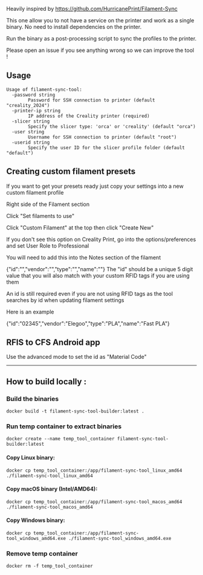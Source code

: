 Heavily inspired by https://github.com/HurricanePrint/Filament-Sync

This one allow you to not have a service on the printer and work as a single binary.
No need to install dependencies on the printer.

Run the binary as a post-processing script to sync the profiles to the printer.


Please open an issue if you see anything wrong so we can improve the tool !


## Usage
```
Usage of filament-sync-tool:
  -password string
    	Password for SSH connection to printer (default "creality_2024")
  -printer-ip string
    	IP address of the Creality printer (required)
  -slicer string
    	Specify the slicer type: 'orca' or 'creality' (default "orca")
  -user string
    	Username for SSH connection to printer (default "root")
  -userid string
    	Specify the user ID for the slicer profile folder (default "default")
```


## Creating custom filament presets
If you want to get your presets ready just copy your settings into a new custom filament profile

Right side of the Filament section

Click "Set filaments to use"

Click "Custom Filament" at the top then click "Create New"

If you don't see this option on Creality Print, go into the options/preferences and set User Role to Professional

You will need to add this into the Notes section of the filament

{"id":"","vendor":"","type":"","name":""}
The "id" should be a unique 5 digit value that you will also match with your custom RFID tags if you are using them

An id is still required even if you are not using RFID tags as the tool searches by id when updating filament settings

Here is an example

{"id":"02345","vendor":"Elegoo","type":"PLA","name":"Fast PLA"}

## RFIS to CFS Android app
Use the advanced mode to set the id as "Material Code"

--------------------------

## How to build locally :
### Build the binaries
`docker build -t filament-sync-tool-builder:latest .`

### Run temp container to extract binaries
`docker create --name temp_tool_container filament-sync-tool-builder:latest`
#### Copy Linux binary:
`docker cp temp_tool_container:/app/filament-sync-tool_linux_amd64 ./filament-sync-tool_linux_amd64`
#### Copy macOS binary (Intel/AMD64):
`docker cp temp_tool_container:/app/filament-sync-tool_macos_amd64 ./filament-sync-tool_macos_amd64`
#### Copy Windows binary:
`docker cp temp_tool_container:/app/filament-sync-tool_windows_amd64.exe ./filament-sync-tool_windows_amd64.exe`

### Remove temp container
`docker rm -f temp_tool_container`
